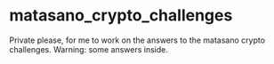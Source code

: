 # matasano_crypto_challenges
Private please, for me to work on the answers to the matasano crypto challenges.  Warning: some answers inside.  
